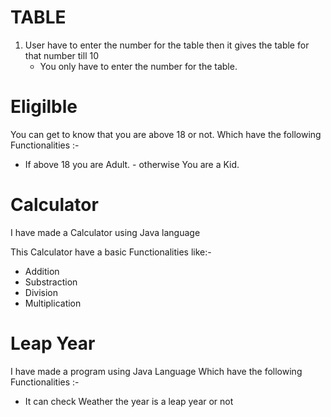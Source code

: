 # TABLE

1. User  have to enter the number for the table then it gives the table for that number till 10
   - You only have to enter the number for the table.


# Eligilble 
 You can get to know that you are above 18 or not.
 Which have the following Functionalities :-
   - If above 18 you are Adult.
    - otherwise You are a Kid.

# Calculator
   I have made a Calculator using Java language
   
   This Calculator have a basic Functionalities like:-
   - Addition
   - Substraction
   - Division
   - Multiplication

# Leap Year
I have made a program using Java Language 
Which have the following Functionalities :-
- It can check Weather the year is a leap year or not
  
     
   
